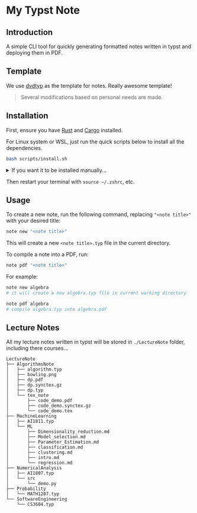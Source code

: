 # My Typst Note

## Introduction

A simple CLI tool for quickly generating formatted notes written in typst and deploying them in PDF.

## Template

We use [dvdtyp](https://github.com/DVDTSB/dvdtyp) as the template for notes. Really awesome template!

> Several modifications based on personal needs are made.

## Installation

First, ensure you have [Rust](https://www.rust-lang.org/tools/install) and [Cargo](https://doc.rust-lang.org/cargo/) installed.

For Linux system or WSL, just run the quick scripts below to install all the dependencies.

```bash
bash scripts/install.sh
```

<details>
<summary>
If you want it to be installed manually...
</summary>

Firstly, install typst-cli using cargo:

```bash
cargo install typst-cli
```

From the project root, build the self-contained executable:

```bash
cargo build --release
```

Finally, install the executable locally using `cargo install --path .`:

```bash
# install locally
cargo install --path .
```
</details>

Then restart your terminal with `source ~/.zshrc`, etc.

## Usage

To create a new note, run the following command, replacing `"<note title>"` with your desired title:

```bash
note new "<note title>"
```

This will create a new `<note title>.typ` file in the current directory.

To compile a note into a PDF, run:

```bash
note pdf "<note title>"
```

For example:

```bash
note new algebra
# it will create a new algebra.typ file in current working directory

note pdf algebra
# compile algebra.typ into algebra.pdf
```

## Lecture Notes

All my lecture notes written in typst will be stored in `./LectureNote` folder, including there courses...

```text
LectureNote
├── AlgorithmsNote
│   ├── algorithm.typ
│   ├── bowling.png
│   ├── dp.pdf
│   ├── dp.synctex.gz
│   ├── dp.typ
│   └── tex_note
│       ├── code_demo.pdf
│       ├── code_demo.synctex.gz
│       └── code_demo.tex
├── MachineLearning
│   ├── AI1811.typ
│   └── ML
│       ├── Dimensionality_reduction.md
│       ├── Model_selection.md
│       ├── Parameter_Estimation.md
│       ├── classification.md
│       ├── clustering.md
│       ├── intro.md
│       └── regression.md
├── NumericalAnalysis
│   ├── AI1807.typ
│   └── src
│       └── demo.py
├── Probability
│   └── MATH1207.typ
└── SoftwareEngineering
    └── CS3604.typ
```
